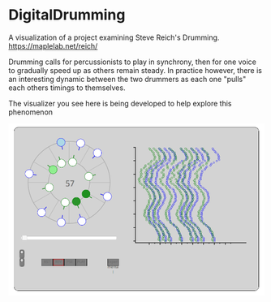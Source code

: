 # DigitalDrumming
A visualization of a project examining Steve Reich's Drumming.
https://maplelab.net/reich/

Drumming calls for percussionists to play in synchrony, then for one voice to gradually speed up as others remain steady. In practice however, there is an interesting dynamic between the two drummers as each one "pulls" each others timings to themselves.

The visualizer you see here is being developed to help explore this phenomenon

![Prototype image](https://github.com/MAPLE-Lab/DigitalDrumming/blob/master/assets/Drumming%20prototype.png)
